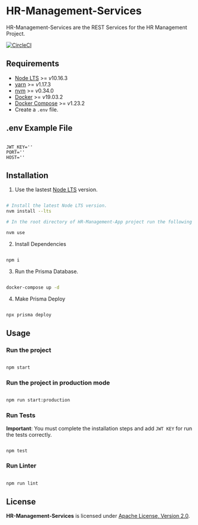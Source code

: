 # HR-Management-Services

HR-Management-Services are the REST Services for the HR Management Project.

[![CircleCI](https://circleci.com/gh/AlexisNava/HR-Management-Services/tree/master.svg?style=svg)](https://circleci.com/gh/AlexisNava/HR-Management-Services/tree/master)

## Requirements

- [Node LTS](https://nodejs.org/en/download/) >= *v*10.16.3
- [yarn](https://yarnpkg.com/lang/en/) >= *v*1.17.3
- [nvm](https://github.com/nvm-sh/nvm) >= *v*0.34.0
- [Docker](https://docs.docker.com/install/) >= *v*19.03.2
- [Docker Compose](https://docs.docker.com/compose/install/) >= *v*1.23.2
- Create a `.env` file.

## .env Example File

```.env

JWT_KEY=''
PORT=''
HOST=''

```

## Installation

1. Use the lastest [Node LTS](https://nodejs.org/en/download/) version.

```sh

# Install the latest Node LTS version.
nvm install --lts

# In the root directory of HR-Management-App project run the following command to use the latest node lts version:

nvm use

```

2. Install Dependencies

```sh

npm i

```

3. Run the Prisma Database.

```sh

docker-compose up -d

```

4. Make Prisma Deploy

```sh

npx prisma deploy

```

## Usage

### Run the project

```sh

npm start

```

### Run the project in production mode

```sh

npm run start:production

```

### Run Tests

**Important**: You must complete the installation steps and add `JWT KEY` for run the tests correctly.

```sh

npm test

```

### Run Linter

```sh

npm run lint

```

## License

**HR-Management-Services** is licensed under [Apache License, Version 2.0](https://github.com/AlexisNava/HR-Management-Services/blob/master/LICENSE).

